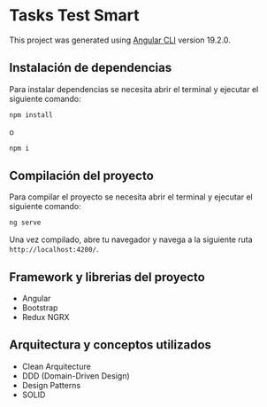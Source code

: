 # Tasks Test Smart

This project was generated using [Angular CLI](https://github.com/angular/angular-cli) version 19.2.0.

## Instalación de dependencias

Para instalar dependencias se necesita abrir el terminal y ejecutar el siguiente comando:

```bash
npm install
```

o

```bash
npm i
```

## Compilación del proyecto

Para compilar el proyecto se necesita abrir el terminal y ejecutar el siguiente comando:

```bash
ng serve
```

Una vez compilado, abre tu navegador y navega a la siguiente ruta `http://localhost:4200/`.

## Framework y librerias del proyecto

* Angular
* Bootstrap
* Redux NGRX

## Arquitectura y conceptos utilizados

* Clean Arquitecture
* DDD (Domain-Driven Design)
* Design Patterns
* SOLID
